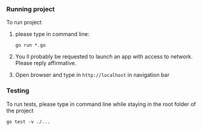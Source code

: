 ### Running project
To run project
1. please type in command line:
    ```
    go run *.go
    ```
1. You ll probably be requested to launch an app with access to network. Please reply affirmative.

1. Open browser and type in `http://localhost` in navigation bar 

### Testing
To run tests, please type in command line while staying in the root folder of the project
```
go test -v ./...
```